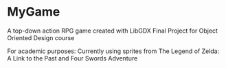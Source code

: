 # MyGame
A top-down action RPG game created with LibGDX 
Final Project for Object Oriented Design course

For academic purposes: Currently using sprites from The Legend of Zelda: A Link to the Past and Four Swords Adventure


